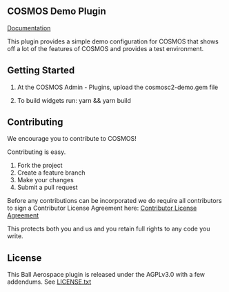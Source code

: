 ## COSMOS Demo Plugin

[Documentation](http://cosmosc2.com)

This plugin provides a simple demo configuration for COSMOS that shows off a lot of the features of COSMOS and provides a test environment.

## Getting Started

1.  At the COSMOS Admin - Plugins, upload the cosmosc2-demo.gem file

2. To build widgets run: yarn && yarn build

## Contributing

We encourage you to contribute to COSMOS!

Contributing is easy.

1. Fork the project
2. Create a feature branch
3. Make your changes
4. Submit a pull request

Before any contributions can be incorporated we do require all contributors to sign a Contributor License Agreement here:
[Contributor License Agreement](https://docs.google.com/forms/d/1ppnHUSXtY1GRTNPIyUaB1OYHbW5Ca67GFMgMRPBG8u0/viewform)

This protects both you and us and you retain full rights to any code you write.

## License

This Ball Aerospace plugin is released under the AGPLv3.0 with a few addendums. See [LICENSE.txt](LICENSE.txt)
